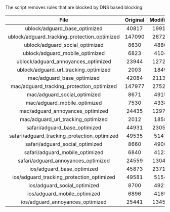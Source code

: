 The script removes rules that are blocked by DNS based blocking.


| File | Original | Modified |
|:----:|:-----:|:-----:|
| ublock/adguard_base_optimized | 40817 | 19913 |
| ublock/adguard_tracking_protection_optimized | 147090 | 26722 |
| ublock/adguard_social_optimized | 8630 | 4880 |
| ublock/adguard_mobile_optimized | 6823 | 4104 |
| ublock/adguard_annoyances_optimized | 23944 | 12727 |
| ublock/adguard_url_tracking_optimized | 2003 | 1849 |
| mac/adguard_base_optimized | 42084 | 21139 |
| mac/adguard_tracking_protection_optimized | 147977 | 27526 |
| mac/adguard_social_optimized | 8671 | 4915 |
| mac/adguard_mobile_optimized | 7530 | 4338 |
| mac/adguard_annoyances_optimized | 24435 | 12976 |
| mac/adguard_url_tracking_optimized | 2012 | 1858 |
| safari/adguard_base_optimized | 44931 | 23051 |
| safari/adguard_tracking_protection_optimized | 49535 | 5147 |
| safari/adguard_social_optimized | 8660 | 4900 |
| safari/adguard_mobile_optimized | 6840 | 4123 |
| safari/adguard_annoyances_optimized | 24559 | 13048 |
| ios/adguard_base_optimized | 45873 | 23716 |
| ios/adguard_tracking_protection_optimized | 49581 | 5154 |
| ios/adguard_social_optimized | 8700 | 4921 |
| ios/adguard_mobile_optimized | 6896 | 4165 |
| ios/adguard_annoyances_optimized | 25441 | 13453 |